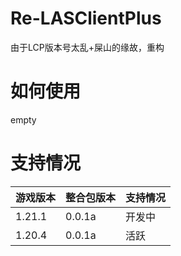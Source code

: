 # Re-LASClientPlus
由于LCP版本号太乱+屎山的缘故，重构
# 如何使用
empty
# 支持情况
|游戏版本|整合包版本|支持情况|
|-|-|-|
|1.21.1|0.0.1a|开发中|
|1.20.4|0.0.1a|活跃|